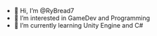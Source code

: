 - 👋 Hi, I’m @RyBread7
- 👀 I’m interested in GameDev and Programming
- 🌱 I’m currently learning Unity Engine and C#

<!---
RyBread7/RyBread7 is a ✨ special ✨ repository because its `README.md` (this file) appears on your GitHub profile.
You can click the Preview link to take a look at your changes.
--->
